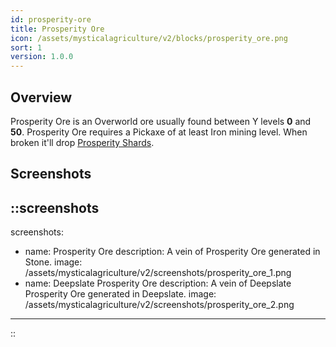 ```yaml
---
id: prosperity-ore
title: Prosperity Ore
icon: /assets/mysticalagriculture/v2/blocks/prosperity_ore.png
sort: 1
version: 1.0.0
---
```


## Overview

Prosperity Ore is an Overworld ore usually found between Y levels **0** and **50**. Prosperity Ore requires a Pickaxe of at least Iron mining level. When broken it'll drop [Prosperity Shards](../items/prosperity-shard.md). 

## Screenshots

::screenshots
---
screenshots:
  - name: Prosperity Ore
    description: A vein of Prosperity Ore generated in Stone.
    image: /assets/mysticalagriculture/v2/screenshots/prosperity_ore_1.png
  - name: Deepslate Prosperity Ore
    description: A vein of Deepslate Prosperity Ore generated in Deepslate.
    image: /assets/mysticalagriculture/v2/screenshots/prosperity_ore_2.png
---
::
